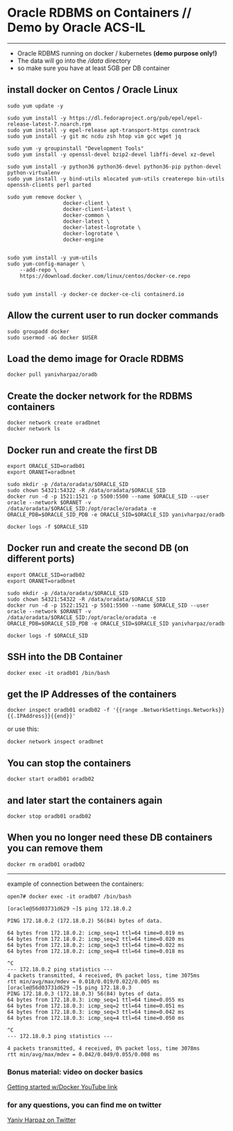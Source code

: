 # Oracle RDBMS on Containers // Demo by Oracle ACS-IL
---
- Oracle RDBMS running on docker / kubernetes **(demo purpose only!)**
- The data will go into the */data* directory
- so make sure you have at least 5GB per DB container  
  

## install docker on Centos / Oracle Linux

```
sudo yum update -y

sudo yum install -y https://dl.fedoraproject.org/pub/epel/epel-release-latest-7.noarch.rpm
sudo yum install -y epel-release apt-transport-https conntrack 
sudo yum install -y git mc ncdu zsh htop vim gcc wget jq

sudo yum -y groupinstall "Development Tools"
sudo yum install -y openssl-devel bzip2-devel libffi-devel xz-devel

sudo yum install -y python36 python36-devel python36-pip python-devel python-virtualenv
sudo yum install -y bind-utils mlocated yum-utils createrepo bin-utils openssh-clients perl parted

sudo yum remove docker \
                  docker-client \
                  docker-client-latest \
                  docker-common \
                  docker-latest \
                  docker-latest-logrotate \
                  docker-logrotate \
                  docker-engine
 
 
sudo yum install -y yum-utils
sudo yum-config-manager \
    --add-repo \
    https://download.docker.com/linux/centos/docker-ce.repo


sudo yum install -y docker-ce docker-ce-cli containerd.io
```

## Allow the current user to run docker commands
```
sudo groupadd docker
sudo usermod -aG docker $USER
```
## Load the demo image for Oracle RDBMS
```
docker pull yanivharpaz/oradb
```   

## Create the docker network for the RDBMS containers
```
docker network create oradbnet
docker network ls
```

## Docker run and create the first DB
```
export ORACLE_SID=oradb01
export ORANET=oradbnet

sudo mkdir -p /data/oradata/$ORACLE_SID
sudo chown 54321:54322 -R /data/oradata/$ORACLE_SID
docker run -d -p 1521:1521 -p 5500:5500 --name $ORACLE_SID --user oracle --network $ORANET -v /data/oradata/$ORACLE_SID:/opt/oracle/oradata -e ORACLE_PDB=$ORACLE_SID_PDB -e ORACLE_SID=$ORACLE_SID yanivharpaz/oradb

docker logs -f $ORACLE_SID
```

## Docker run and create the second DB (on different ports)
```
export ORACLE_SID=oradb02
export ORANET=oradbnet

sudo mkdir -p /data/oradata/$ORACLE_SID
sudo chown 54321:54322 -R /data/oradata/$ORACLE_SID
docker run -d -p 1522:1521 -p 5501:5500 --name $ORACLE_SID --user oracle --network $ORANET -v /data/oradata/$ORACLE_SID:/opt/oracle/oradata -e ORACLE_PDB=$ORACLE_SID_PDB -e ORACLE_SID=$ORACLE_SID yanivharpaz/oradb

docker logs -f $ORACLE_SID
```

## SSH into the DB Container
```
docker exec -it oradb01 /bin/bash
```
## get the IP Addresses of the containers
```
docker inspect oradb01 oradb02 -f '{{range .NetworkSettings.Networks}}{{.IPAddress}}{{end}}'
```  
or use this:    
```
docker network inspect oradbnet
```

## You can stop the containers
```
docker start oradb01 oradb02
```
## and later start the containers again
```
docker stop oradb01 oradb02
```

## When you no longer need these DB containers you can remove them
```
docker rm oradb01 oradb02
```

---
example of connection between the containers:  
```
open7# docker exec -it oradb07 /bin/bash
```

```
[oracle@56d03731d629 ~]$ ping 172.18.0.2

PING 172.18.0.2 (172.18.0.2) 56(84) bytes of data.

64 bytes from 172.18.0.2: icmp_seq=1 ttl=64 time=0.019 ms  
64 bytes from 172.18.0.2: icmp_seq=2 ttl=64 time=0.020 ms  
64 bytes from 172.18.0.2: icmp_seq=3 ttl=64 time=0.022 ms  
64 bytes from 172.18.0.2: icmp_seq=4 ttl=64 time=0.018 ms  

^C  
--- 172.18.0.2 ping statistics ---  
4 packets transmitted, 4 received, 0% packet loss, time 3075ms  
rtt min/avg/max/mdev = 0.018/0.019/0.022/0.005 ms  
[oracle@56d03731d629 ~]$ ping 172.18.0.3  
PING 172.18.0.3 (172.18.0.3) 56(84) bytes of data.  
64 bytes from 172.18.0.3: icmp_seq=1 ttl=64 time=0.055 ms  
64 bytes from 172.18.0.3: icmp_seq=2 ttl=64 time=0.051 ms  
64 bytes from 172.18.0.3: icmp_seq=3 ttl=64 time=0.042 ms  
64 bytes from 172.18.0.3: icmp_seq=4 ttl=64 time=0.050 ms  

^C  
--- 172.18.0.3 ping statistics ---  

4 packets transmitted, 4 received, 0% packet loss, time 3078ms
rtt min/avg/max/mdev = 0.042/0.049/0.055/0.008 ms  
```
### Bonus material: video on docker basics  
[Getting started w/Docker YouTube link](https://youtu.be/iqqDU2crIEQ)

### for any questions, you can find me on twitter
[Yaniv Harpaz on Twitter](http://www.twitter.com/w1025)
